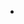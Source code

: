 -   <!--yml

-   分类：未分类

-   日期：2024-05-18 18:51:16

-   -->

# -   VIX 和更多：隐含波动率作为行业深入诊断的工具

> 来源：[`vixandmore.blogspot.com/2007/12/implied-volatility-as-sector-drill-down.html#0001-01-01`](http://vixandmore.blogspot.com/2007/12/implied-volatility-as-sector-drill-down.html#0001-01-01)

-   我相对很少谈论金融行业的危机，主要是因为有很多人都比我更详细地报道这个故事。另外，我的交易主要是由技术分析、图表和市场情绪驱动，基本面分析通常只在我的长期持仓中发挥重要作用。

-   说到这里，这个博客重点关注波动性和风险，所以今天早上我调出了金融行业的隐含波动率图表，并从一般到具体深入查看，以了解隐含波动率可能对投资者恐惧情绪的转变有何指示。我将在下面附上这些图表的一些。在左侧，它们包括通用的大型金融行业指数，[XLF](http://vixandmore.blogspot.com/search/label/XLF)（[成分股](http://funds.reuters.com/lipper/retail/reuters/portfolio.asp)），以及我在 8 月份分析过的证券经纪商指数[XBD](http://vixandmore.blogspot.com/search/label/XBD)。在右侧，我有银行数据。BKX（[成分股](http://www.kbw.com/research/BKX.asp)）是按市值加权的，因此倾向于大型银行；KRX（[成分股](http://www.kbw.com/research/KRX.asp)）有强烈的地区和本地焦点；MFX（[成分股](http://www.kbw.com/research/MFX.asp)），正如其名，包括在按揭融资业务中占有重要地位的银行和其他金融公司。作为比较，BKX 今年下跌了 18.7%，KRX 下跌了 20.5%，MFX 下跌了 44.6%。

-   从隐含波动率的角度来看（是的，这些公司中的许多可能需要一些静脉输液），我通常只是大致查看 XLF 作为金融行业的通用概览。第一个引起兴趣的是 XBD 的隐含波动率在 8 月份达到顶峰，并在感恩节前后形成了一个双顶。这与普遍看法一致，即[高盛（GS）](http://finance.google.com/finance?q=gs)避开了次贷子弹，该行业的其他玩家有足够的时间和公司灵活性——如果不是理想的风险管理政策——来限制任何额外的损害。

银行的情况则又是另一回事。在货币中心银行和区域银行中，隐含波动性在 11 月底达到顶峰，目前仅略低于 8 月份的高点。更令人担忧的是，如果不是更令人惊讶的话，抵押贷款金融部门的业绩表现也令人不安，那里的隐含波动性超过了 8 月份的峰值，并正在挑战 11 月底的高水位标记。如果我是一名气象学家，观察隐含波动性，我会得出结论：证券交易商部门的暴风雨已经过去，但是区域银行和抵押贷款金融部门更多的雷暴云正在逼近。
